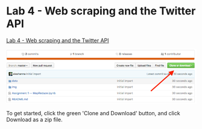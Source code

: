 # Lab 4 - Web scraping and the Twitter API

[Lab 4 - Web scraping and the Twitter API](https://github.com/INF1005-6H-SocialDataAnalytics/lab04/blob/master/Lab%204%20--%20Web%20%20scraping%20and%20the%20Twitter%20.ipynb)

![](img/download.png)

To get started, click the green 'Clone and Download' button, and click Download as a zip file. 